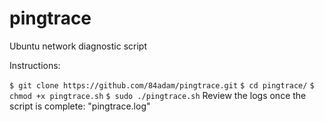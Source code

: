 # pingtrace
Ubuntu network diagnostic script

Instructions:

`$ git clone https://github.com/84adam/pingtrace.git`
`$ cd pingtrace/`
`$ chmod +x pingtrace.sh`
`$ sudo ./pingtrace.sh`
Review the logs once the script is complete: "pingtrace.log"

